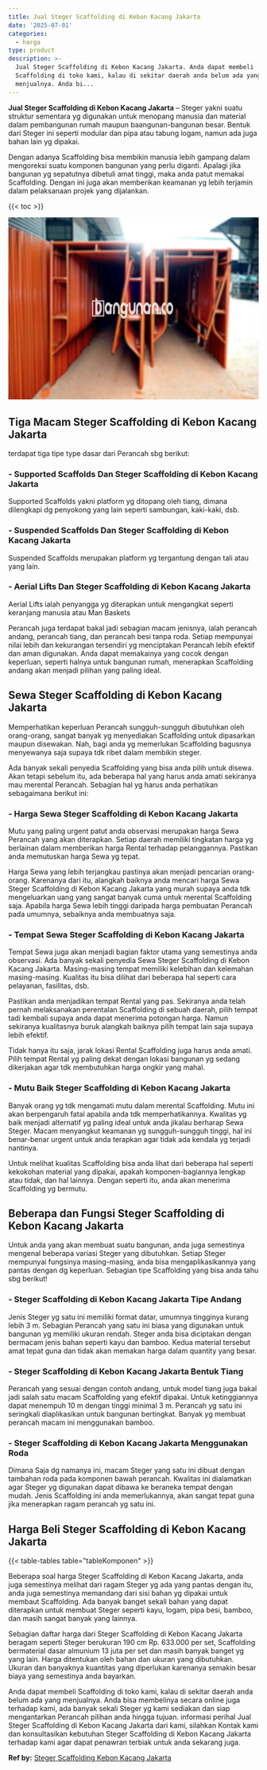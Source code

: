 ```yaml
---
title: Jual Steger Scaffolding di Kebon Kacang Jakarta
date: '2025-07-01'
categories:
  - harga
type: product
description: >-
  Jual Steger Scaffolding di Kebon Kacang Jakarta. Anda dapat membeli
  Scaffolding di toko kami, kalau di sekitar daerah anda belum ada yang
  menjualnya. Anda bi...
---
```


**Jual Steger Scaffolding di Kebon Kacang Jakarta** – Steger yakni suatu struktur sementara yg digunakan untuk menopang manusia dan material dalam pembangunan rumah maupun baangunan-bangunan besar. Bentuk dari Steger ini seperti modular dan pipa atau tabung logam, namun ada juga bahan lain yg dipakai.

Dengan adanya Scaffolding bisa membikin manusia lebih gampang dalam mengoreksi suatu komponen bangunan yang perlu diganti. Apalagi jika bangunan yg sepatutnya dibetuli amat tinggi, maka anda patut memakai Scaffolding. Dengan ini juga akan memberikan keamanan yg lebih terjamin dalam pelaksanaan projek yang dijalankan.

{{< toc >}}

![Jual Steger Scaffolding di Kebon Kacang Jakarta](/images/sewa-scaffolding-steger-25.png)

## Tiga Macam Steger Scaffolding di Kebon Kacang Jakarta

terdapat tiga tipe type dasar dari Perancah sbg berikut:

### \- Supported Scaffolds Dan Steger Scaffolding di Kebon Kacang Jakarta

Supported Scaffolds yakni platform yg ditopang oleh tiang, dimana dilengkapi dg penyokong yang lain seperti sambungan, kaki-kaki, dsb.

### \- Suspended Scaffolds Dan Steger Scaffolding di Kebon Kacang Jakarta

Suspended Scaffolds merupakan platform yg tergantung dengan tali atau yang lain.

### \- Aerial Lifts Dan Steger Scaffolding di Kebon Kacang Jakarta

Aerial Lifts ialah penyangga yg diterapkan untuk mengangkat seperti keranjang manusia atau Man Baskets

Perancah juga terdapat bakal jadi sebagian macam jenisnya, ialah perancah andang, perancah tiang, dan perancah besi tanpa roda. Setiap mempunyai nilai lebih dan kekurangan tersendiri yg menciptakan Perancah lebih efektif dan aman digunakan. Anda dapat memakainya yang cocok dengan keperluan, seperti halnya untuk bangunan rumah, menerapkan Scaffolding andang akan menjadi pilihan yang paling ideal.

## Sewa Steger Scaffolding di Kebon Kacang Jakarta

Memperhatikan keperluan Perancah sungguh-sungguh dibutuhkan oleh orang-orang, sangat banyak yg menyediakan Scaffolding untuk dipasarkan maupun disewakan. Nah, bagi anda yg memerlukan Scaffolding bagusnya menyewanya saja supaya tdk ribet dalam membikin steger.

Ada banyak sekali penyedia Scaffolding yang bisa anda pilih untuk disewa. Akan tetapi sebelum itu, ada beberapa hal yang harus anda amati sekiranya mau merental Perancah. Sebagian hal yg harus anda perhatikan sebagaimana berikut ini:

### \- Harga Sewa Steger Scaffolding di Kebon Kacang Jakarta

Mutu yang paling urgent patut anda observasi merupakan harga Sewa Perancah yang akan diterapkan. Setiap daerah memiliki tingkatan harga yg berlainan dalam memberikan harga Rental terhadap pelanggannya. Pastikan anda memutuskan harga Sewa yg tepat.

Harga Sewa yang lebih terjangkau pastinya akan menjadi pencarian orang-orang. Karenanya dari itu, alangkah baiknya anda mencari harga Sewa Steger Scaffolding di Kebon Kacang Jakarta yang murah supaya anda tdk mengeluarkan uang yang sangat banyak cuma untuk merental Scaffolding saja. Apabila harga Sewa lebih tinggi daripada harga pembuatan Perancah pada umumnya, sebaiknya anda membuatnya saja.

### \- Tempat Sewa Steger Scaffolding di Kebon Kacang Jakarta

Tempat Sewa juga akan menjadi bagian faktor utama yang semestinya anda observasi. Ada banyak sekali penyedia Sewa Steger Scaffolding di Kebon Kacang Jakarta. Masing-masing tempat memiliki kelebihan dan kelemahan masing-masing. Kualitas itu bisa dilihat dari beberapa hal seperti cara pelayanan, fasilitas, dsb.

Pastikan anda menjadikan tempat Rental yang pas. Sekiranya anda telah pernah melaksanakan perentalan Scaffolding di sebuah daerah, pilih tempat tadi kembali supaya anda dapat menerima potongan harga. Namun sekiranya kualitasnya buruk alangkah baiknya pilih tempat lain saja supaya lebih efektif.

Tidak hanya itu saja, jarak lokasi Rental Scaffolding juga harus anda amati. Pilih tempat Rental yg paling dekat dengan lokasi bangunan yg sedang dikerjakan agar tdk membutuhkan harga ongkir yang mahal.

### \- Mutu Baik Steger Scaffolding di Kebon Kacang Jakarta

Banyak orang yg tdk mengamati mutu dalam merental Scaffolding. Mutu ini akan berpengaruh fatal apabila anda tdk memperhatikannya. Kwalitas yg baik menjadi alternatif yg paling ideal untuk anda jikalau berharap Sewa Steger. Macam menyangkut keamanan yg sungguh-sungguh tinggi, hal ini benar-benar urgent untuk anda terapkan agar tidak ada kendala yg terjadi nantinya.

Untuk melihat kualitas Scaffolding bisa anda lihat dari beberapa hal seperti kekokohan material yang dipakai, apakah komponen-bagiannya lengkap atau tidak, dan hal lainnya. Dengan seperti itu, anda akan menerima Scaffolding yg bermutu.

## Beberapa dan Fungsi Steger Scaffolding di Kebon Kacang Jakarta

Untuk anda yang akan membuat suatu bangunan, anda juga semestinya mengenal beberapa variasi Steger yang dibutuhkan. Setiap Steger mempunyai fungsinya masing-masing, anda bisa mengaplikasikannya yang pantas dengan dg keperluan. Sebagian tipe Scaffolding yang bisa anda tahu sbg berikut!

### \- Steger Scaffolding di Kebon Kacang Jakarta Tipe Andang

Jenis Steger yg satu ini memiliki format datar, umumnya tingginya kurang lebih 3 m. Sebagian Perancah yang satu ini biasa yang digunakan untuk bangunan yg memiliki ukuran rendah. Steger anda bisa diciptakan dengan bermacam jenis bahan seperti kayu dan bamboo. Kedua material tersebut amat tepat guna dan tidak akan memakan harga dalam quantity yang besar.

### \- Steger Scaffolding di Kebon Kacang Jakarta Bentuk Tiang

Perancah yang sesuai dengan contoh andang, untuk model tiang juga bakal jadi salah satu macam Scaffolding yang efektif dipakai. Untuk ketinggiannya dapat menempuh 10 m dengan tinggi minimal 3 m. Perancah yg satu ini seringkali diaplikasikan untuk bangunan bertingkat. Banyak yg membuat perancah macam ini menggunakan bamboo.

### \- Steger Scaffolding di Kebon Kacang Jakarta Menggunakan Roda

Dimana Saja dg namanya ini, macam Steger yang satu ini dibuat dengan tambahan roda pada komponen bawah perancah. Kwalitas ini dialamatkan agar Steger yg digunakan dapat dibawa ke beraneka tempat dengan mudah. Jenis Scaffolding ini anda memerlukannya, akan sangat tepat guna jika menerapkan ragam perancah yg satu ini.

## Harga Beli Steger Scaffolding di Kebon Kacang Jakarta

{{< table-tables table="tableKomponen" >}}

Beberapa soal harga Steger Scaffolding di Kebon Kacang Jakarta, anda juga semestinya melihat dari ragam Steger yg ada yang pantas dengan itu, anda juga semestinya memandang dari sisi bahan yg dipakai untuk membaut Scaffolding. Ada banyak banget sekali bahan yang dapat diterapkan untuk membuat Steger seperti kayu, logam, pipa besi, bamboo, dan masih sangat banyak yang lainnya.

Sebagian daftar harga dari Steger Scaffolding di Kebon Kacang Jakarta beragam seperti Steger berukuran 190 cm Rp. 633.000 per set, Scaffolding bermaterial dasar almunium 13 juta per set dan masih banyak banget yg yang lain. Harga ditentukan oleh bahan dan ukuran yang dibutuhkan. Ukuran dan banyaknya kuantitas yang diperlukan karenanya semakin besar biaya yang semestinya anda bayarkan.

Anda dapat membeli Scaffolding di toko kami, kalau di sekitar daerah anda belum ada yang menjualnya. Anda bisa membelinya secara online juga terhadap kami, ada banyak sekali Steger yg kami sediakan dan siap mengantarkan Perancah pilihan anda hingga tujuan. informasi perihal Jual Steger Scaffolding di Kebon Kacang Jakarta dari kami, silahkan Kontak kami dan konsultasikan kebutuhan Steger Scaffolding di Kebon Kacang Jakarta terhadap kami agar dapat penawran terbiak untuk anda sekarang juga.

**Ref by:** [Steger Scaffolding Kebon Kacang Jakarta](https://id.wikipedia.org/wiki/Steger)
